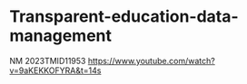 # Transparent-education-data-management
NM 2023TMID11953
https://www.youtube.com/watch?v=9aKEKKOFYRA&t=14s
